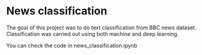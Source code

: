 # News classification

The goal of this project was to do text classification from BBC news
dataset. Сlassification was carried out using both machine and deep
learning. 

You can check the code in news_classification.ipynb
